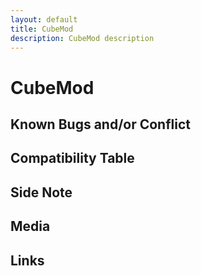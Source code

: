 ```yaml
---
layout: default
title: CubeMod
description: CubeMod description
---
```


# CubeMod 

## Known Bugs and/or Conflict

## Compatibility Table

## Side Note

## Media

## Links
